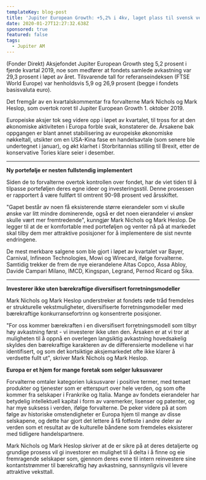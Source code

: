 ```yaml
---
templateKey: blog-post
title: 'Jupiter European Growth: +5,2% i 4kv, laget plass til svensk verkstedsduo'
date: 2020-01-27T12:27:32.638Z
sponsored: true
featured: false
tags:
  - Jupiter AM
---
```

(Fonder Direkt) Aksjefondet Jupiter European Growth steg 5,2 prosent i fjerde kvartal 2019, noe som medfører at fondets samlede avkastning var 29,3 prosent i løpet av året. Tilsvarende tall for referanseindeksen (FTSE World Europe) var henholdsvis 5,9 og 26,9 prosent (begge i fondets basisvaluta euro).



Det fremgår av en kvartalskommentar fra forvalterne Mark Nichols og Mark Heslop, som overtok roret til Jupiter European Growth 1. oktober 2019.



Europeiske aksjer tok seg videre opp i løpet av kvartalet, til tross for at den økonomiske aktiviteten i Europa forble svak, konstaterer de. Årsakene bak oppgangen er blant annet stabilisering av europeiske økonomiske nøkkeltall, utsikter om en USA-Kina fase en handelsavtale (som senere ble undertegnet i januar), og økt klarhet i Storbritannias stilling til Brexit, etter de konservative Tories klare seier i desember.

****

**Ny portefølje er nesten fullstendig implementert**



Siden de to forvalterne overtok kontrollen over fondet, har de viet tiden til å tilpasse porteføljen deres egne ideer og investeringsstil. Denne prosessen er rapportert å være fullført til omtrent 90-98 prosent ved årsskiftet.



"Gapet består av noen få eksisterende større eierandeler som vi skulle ønske var litt mindre dominerende, også er det noen eierandeler vi ønsker skulle vært mer fremtredende", kunngjør Mark Nichols og Mark Heslop. De legger til at de er komfortable med porteføljen og venter nå på at markedet skal tilby dem mer attraktive posisjoner for å implementere de sist nevnte endringene.



De mest merkbare salgene som ble gjort i løpet av kvartalet var Bayer, Carnival, Infineon Technologies, Mowi og Wirecard, ifølge forvalterne. Samtidig trekker de frem de nye eierandelene Altas Copco, Assa Abloy, Davide Campari Milano, IMCD, Kingspan, Legrand, Pernod Ricard og Sika.

****

**Investerer ikke uten bærekraftige diversifisert forretningsmodeller**



Mark Nichols og Mark Heslop understreker at fondets røde tråd fremdeles er strukturelle vekstmuligheter, diversifiserte forretningsmodeller med bærekraftige konkurransefortrinn og konsentrerte posisjoner.



"For oss kommer bærekraften i en diversifisert forretningsmodell som tilbyr høy avkastning først - vi investerer ikke uten den. Årsaken er at vi tror at muligheten til å oppnå en overlegen langsiktig avkastning hovedsakelig skyldes den bærekraftige karakteren av de differensierte modellene vi har identifisert, og som det kortsiktige aksjemarkedet ofte ikke klarer å verdsette fullt ut", skriver Mark Nichols og Mark Heslop.



**Europa er et hjem for mange foretak som selger luksusvarer**



Forvalterne omtaler kategorien luksusvarer i positive termer, med temaet produkter og tjenester som er etterspurt over hele verden, og som ofte kommer fra selskaper i Frankrike og Italia. Mange av fondets eierandeler har betydelig intellektuell kapital i form av varemerker, lisenser og patenter, og har mye suksess i verden, ifølge forvalterne. De peker videre på at som følge av historiske omstendigheter er Europa hjem til mange av disse selskapene, og dette har gjort det lettere å få fotfeste i andre deler av verden som et resultat av de kulturelle båndene som fremdeles eksisterer med tidligere handelspartnere.



Mark Nichols og Mark Heslop skriver at de er sikre på at deres detaljerte og grundige prosess vil gi investorer en mulighet til å delta i å finne og eie fremragende selskaper som, gjennom deres evne til intern reinvestere sine kontantstrømmer til bærekraftig høy avkastning, sannsynligvis vil levere attraktive veksttall.
